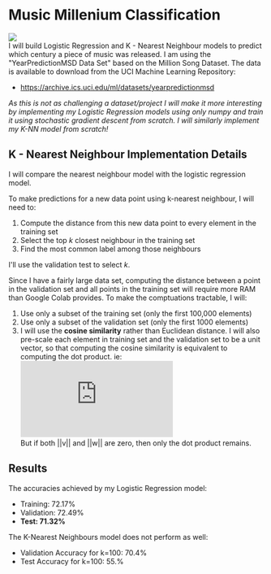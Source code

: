 # Music Millenium Classification
![](https://github.com/saihiel/Music_Year_Classification/blob/master/million_song_dataset.jpg)  
I will build Logistic Regression and K - Nearest Neighbour models to predict which century a piece of music was released. I am using the "YearPredictionMSD Data Set" based on the Million Song Dataset. The data is available to download from the UCI Machine Learning Repository:

* https://archive.ics.uci.edu/ml/datasets/yearpredictionmsd

*As this is not as challenging a dataset/project I will make it more interesting by implementing my Logistic Regression models using only numpy and train it using stochastic gradient descent from scratch. I will similarly implement my K-NN model from scratch!*

## K - Nearest Neighbour Implementation Details

I will compare the nearest neighbour model with the logistic regression model.

To make predictions for a new data point using k-nearest neighbour, I will need to:

1. Compute the distance from this new data point to every element in the training set
2. Select the top *k* closest neighbour in the training set
3. Find the most common label among those neighbours

I'll use the validation test to select *k*. 

Since I have a fairly large data set, computing the distance between a point in the validation
set and all points in the training set will require more RAM than Google Colab provides.
To make the comptuations tractable, I will:

1. Use only a subset of the training set (only the first 100,000 elements)
2. Use only a subset of the validation set (only the first 1000 elements)
3. I will use the **cosine similarity** rather than Euclidean distance. I will also pre-scale
   each element in training set and the validation set to be a unit vector, so that computing
   the cosine similarity is equivalent to computing the dot product. ie: 
   ![equation](https://latex.codecogs.com/gif.latex?cos%28%5Ctheta%29%20%3D%20%5Cfrac%7Bv%20%5Ccdot%20w%7D%7B%7C%7Cv%7C%7C%20%7C%7Cw%7C%7C%7D)  
   But if both ||v|| and ||w|| are zero, then
   only the dot product remains.

## Results
The accuracies achieved by my Logistic Regression model:  
* Training:  72.17%  
* Validation:  72.49%  
* **Test:  71.32%**  
  
The K-Nearest Neighbours model does not perform as well:  
* Validation Accuracy for k=100:  70.4%  
* Test Accuracy for k=100: 55.%  
